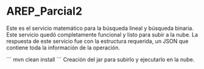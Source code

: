 # AREP_Parcial2
Este es el servicio matemático para la búsqueda lineal y búsqueda binaria. Este servicio quedó completamente funcional y listo para subir a la nube. La respuesta de este servicio fue con la estructura requerida, un JSON que contiene toda la información de la operación.

´´´
mvn clean install
´´´
Creación del jar para subirlo y ejecutarlo en la nube.
